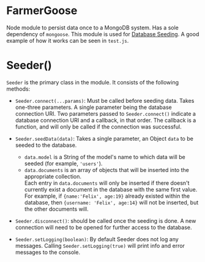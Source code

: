 # FarmerGoose
Node module to persist data once to a MongoDB system. Has a sole dependency of `mongoose`. This module is used for [Database Seeding](https://en.wikipedia.org/wiki/Database_seeding). A good example of how it works can be seen in `test.js`.
  
# Seeder()
`Seeder` is the primary class in the module. It consists of the following methods:
  - `Seeder.connect(...params)`: Must be called before seeding data. Takes one-three parameters. A single parameter being the database connection URI. Two parameters passed to `Seeder.connect()` indicate a database connection URI and a callback, in that order. The callback is a function, and will only be called if the connection was successful.
  - `Seeder.seedData(data)`: Takes a single parameter, an Object `data` to be seeded to the database. 
    - `data.model` is a String of the model's name to which data will be seeded (for example, `'users'`).   
    - `data.documents` is an array of objects that will be inserted into the appropriate collection.  
Each entry in `data.documents` will only be inserted if there doesn't currently exist a document in the database with the same first value. For example, if `{name:'Felix', age:19}` already existed within the database, then `{username: 'Felix', age:14}` will not be inserted, but the other documents will.  
  
  - `Seeder.disconnect()`: should be called once the seeding is done. A new connection will need to be opened for further access to the database.

  - `Seeder.setLogging(boolean)`: By default Seeder does not log any messages. Calling `Seeder.setLogging(true)` will print info and error messages to the console. 